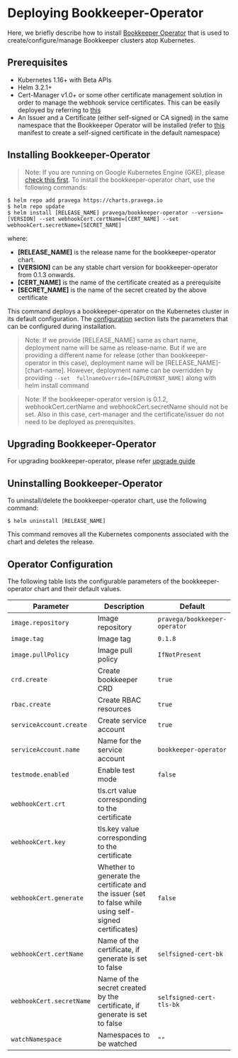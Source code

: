 # Deploying Bookkeeper-Operator

Here, we briefly describe how to install [Bookkeeper Operator](https://github.com/pravega/bookkeeper-operator) that is used to create/configure/manage Bookkeeper clusters atop Kubernetes.

## Prerequisites
  - Kubernetes 1.16+ with Beta APIs
  - Helm 3.2.1+
  - Cert-Manager v1.0+ or some other certificate management solution in order to manage the webhook service certificates. This can be easily deployed by referring to [this](https://cert-manager.io/docs/installation/kubernetes/)
  - An Issuer and a Certificate (either self-signed or CA signed) in the same namespace that the Bookkeeper Operator will be installed (refer to [this](https://github.com/pravega/bookkeeper-operator/blob/master/config/certmanager/certificate.yaml) manifest to create a self-signed certificate in the default namespace)

## Installing Bookkeeper-Operator

> Note: If you are running on Google Kubernetes Engine (GKE), please [check this first](https://github.com/pravega/bookkeeper-operator/blob/master/doc/development.md#installation-on-google-kubernetes-engine).
To install the bookkeeper-operator chart, use the following commands:

```
$ helm repo add pravega https://charts.pravega.io
$ helm repo update
$ helm install [RELEASE_NAME] pravega/bookkeeper-operator --version=[VERSION] --set webhookCert.certName=[CERT_NAME] --set webhookCert.secretName=[SECRET_NAME]
```
where:

- **[RELEASE_NAME]** is the release name for the bookkeeper-operator chart.
- **[VERSION]** can be any stable chart version for bookkeeper-operator from 0.1.3 onwards.
- **[CERT_NAME]** is the name of the certificate created as a prerequisite
- **[SECRET_NAME]** is the name of the secret created by the above certificate

This command deploys a bookkeeper-operator on the Kubernetes cluster in its default configuration. The [configuration](#operator-configuration) section lists the parameters that can be configured during installation.

> Note: If we provide [RELEASE_NAME] same as chart name, deployment name will be same as release-name. But if we are providing a different name for release (other than bookkeeper-operator in this case), deployment name will be [RELEASE_NAME]-[chart-name]. However, deployment name can be overridden by providing `--set  fullnameOverride=[DEPLOYMENT_NAME]` along with helm install command


> Note: If the bookkeeper-operator version is 0.1.2, webhookCert.certName and webhookCert.secretName should not be set. Also in this case, cert-manager and the certificate/issuer do not need to be deployed as prerequisites.

## Upgrading Bookkeeper-Operator

For upgrading bookkeeper-operator, please refer [upgrade guide](https://github.com/pravega/bookkeeper-operator/blob/master/doc/operator-upgrade.md)

## Uninstalling  Bookkeeper-Operator

To uninstall/delete the bookkeeper-operator chart, use the following command:

```
$ helm uninstall [RELEASE_NAME]
```

This command removes all the Kubernetes components associated with the chart and deletes the release.

## Operator Configuration

The following table lists the configurable parameters of the bookkeeper-operator chart and their default values.

| Parameter | Description | Default |
| ----- | ----------- | ------ |
| `image.repository` | Image repository | `pravega/bookkeeper-operator` |
| `image.tag` | Image tag | `0.1.8` |
| `image.pullPolicy` | Image pull policy | `IfNotPresent` |
| `crd.create` | Create bookkeeper CRD | `true` |
| `rbac.create` | Create RBAC resources | `true` |
| `serviceAccount.create` | Create service account | `true` |
| `serviceAccount.name` | Name for the service account | `bookkeeper-operator` |
| `testmode.enabled` | Enable test mode | `false` |
| `webhookCert.crt` | tls.crt value corresponding to the certificate | |
| `webhookCert.key` | tls.key value corresponding to the certificate | |
| `webhookCert.generate` | Whether to generate the certificate and the issuer (set to false while using self-signed certificates) | `false` |
| `webhookCert.certName` | Name of the certificate, if generate is set to false | `selfsigned-cert-bk` |
| `webhookCert.secretName` | Name of the secret created by the certificate, if generate is set to false | `selfsigned-cert-tls-bk` |
| `watchNamespace` | Namespaces to be watched  | `""` |
